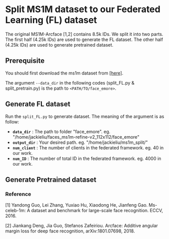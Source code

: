 # Split MS1M dataset to our Federated Learning (FL) dataset

The original MS1M-Arcface [1,2] contains 8.5k IDs.
We split it into two parts. The first half (4.25k IDs) are used to generate the FL dataset. The other half (4.25k IDs) are used to generate pretrained dataset. 

## Prerequisite
You should first download the ms1m dataset from [[here]](https://drive.google.com/file/d/1SXS4-Am3bsKSK615qbYdbA_FMVh3sAvR/view).

The argument `--data_dir` in the following codes (split_FL.py & split_pretrain.py) is the path to `<PATH/TO/face_emore>`.

## Generate FL dataset
Run the `split_FL.py` to generate dataset.
The meaning of the argument is as follow:
- **`data_dir`** : The path to folder "face_emore". eg. "/home/jackieliu/faces_ms1m-refine-v2_112x112/face_emore"
- **`output_dir`** : Your desired path. eg. "/home/jackieliu/ms1m_split/"
- **`num_client`** : The number of clients in the federated framework. eg. 40 in our work.
- **`num_ID`** : The number of total ID in the federated framework. eg. 4000 in our work.

## Generate Pretrained dataset



### Reference
[1] Yandong Guo, Lei Zhang, Yuxiao Hu, Xiaodong He, Jianfeng Gao. Ms-celeb-1m: A dataset and benchmark for large-scale face recognition. ECCV, 2016.

[2] Jiankang Deng, Jia Guo, Stefanos Zafeiriou. Arcface: Additive angular margin loss for deep face recognition, arXiv:1801.07698, 2018.
